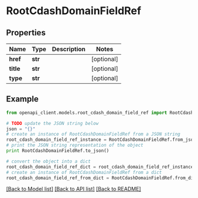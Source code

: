 # RootCdashDomainFieldRef


## Properties
Name | Type | Description | Notes
------------ | ------------- | ------------- | -------------
**href** | **str** |  | [optional] 
**title** | **str** |  | [optional] 
**type** | **str** |  | [optional] 

## Example

```python
from openapi_client.models.root_cdash_domain_field_ref import RootCdashDomainFieldRef

# TODO update the JSON string below
json = "{}"
# create an instance of RootCdashDomainFieldRef from a JSON string
root_cdash_domain_field_ref_instance = RootCdashDomainFieldRef.from_json(json)
# print the JSON string representation of the object
print RootCdashDomainFieldRef.to_json()

# convert the object into a dict
root_cdash_domain_field_ref_dict = root_cdash_domain_field_ref_instance.to_dict()
# create an instance of RootCdashDomainFieldRef from a dict
root_cdash_domain_field_ref_from_dict = RootCdashDomainFieldRef.from_dict(root_cdash_domain_field_ref_dict)
```
[[Back to Model list]](../README.md#documentation-for-models) [[Back to API list]](../README.md#documentation-for-api-endpoints) [[Back to README]](../README.md)


